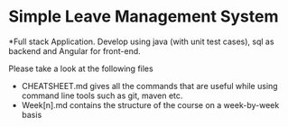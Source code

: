 # Simple Leave Management System

  *Full stack Application. Develop using java (with unit test cases), sql as backend and Angular for front-end. 

  Please take a look at the following files

  * CHEATSHEET.md gives all the commands that are useful while using command line tools such as git, maven etc.
  * Week[n].md contains the structure of the course on a week-by-week basis

  
